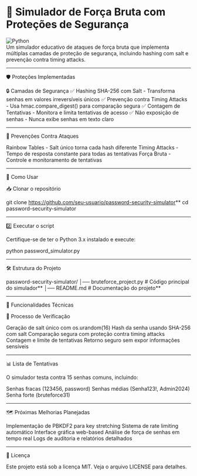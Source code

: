 # 🔐 Simulador de Força Bruta com Proteções de Segurança

![Python](https://img.shields.io/badge/Python-3.x-blue.svg)  
Um simulador educativo de ataques de força bruta que implementa múltiplas camadas de proteção de segurança, incluindo hashing com salt e prevenção contra timing attacks.

---

🛡️ Proteções Implementadas

🔒 Camadas de Segurança
✅ Hashing SHA-256 com Salt - Transforma senhas em valores irreversíveis únicos
✅ Prevenção contra Timing Attacks - Usa hmac.compare_digest() para comparação segura
✅ Contagem de Tentativas - Monitora e limita tentativas de acesso
✅ Não exposição de senhas - Nunca exibe senhas em texto claro

---

🚫 Prevenções Contra Ataques

Rainbow Tables - Salt único torna cada hash diferente
Timing Attacks - Tempo de resposta constante para todas as tentativas
Força Bruta - Controle e monitoramento de tentativas

---

🚀 Como Usar

📥 Clonar o repositório

git clone https://github.com/seu-usuario/password-security-simulator**
cd password-security-simulator

---

2️⃣ Executar o script

Certifique-se de ter o Python 3.x instalado e execute:

python password_simulator.py

---

🛠 Estrutura do Projeto

password-security-simulator/
│── bruteforce_project.py    # Código principal do simulador**
│── README.md                # Documentação do projeto**

---

🎯 Funcionalidades Técnicas

🔄 Processo de Verificação

Geração de salt único com os.urandom(16)
Hash da senha usando SHA-256 com salt
Comparação segura com proteção contra timing attacks
Contagem e limite de tentativas
Retorno seguro sem expor informações sensíveis

---

📊 Lista de Tentativas

O simulador testa contra 15 senhas comuns, incluindo:

Senhas fracas (123456, password)
Senhas médias (Senha123!, Admin2024)
Senha forte (bruteforce31)

---

🗺️ Próximas Melhorias Planejadas

Implementação de PBKDF2 para key stretching
Sistema de rate limiting automático
Interface gráfica web-based
Análise de força de senhas em tempo real
Logs de auditoria e relatórios detalhados

---

📜 Licença

Este projeto está sob a licença MIT. Veja o arquivo LICENSE para detalhes.
